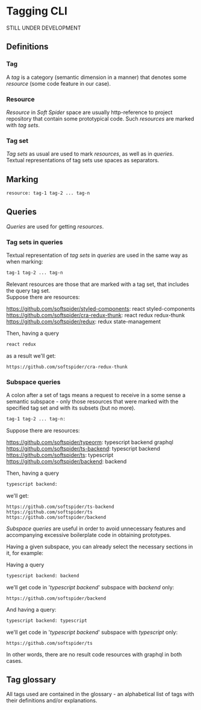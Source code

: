 # Tagging CLI

STILL UNDER DEVELOPMENT

## Definitions
### Tag
A *tag* is a category (semantic dimension in a manner) that denotes some *resource* (some code feature in our case).

### Resource
*Resource* in *Soft Spider* space are usually http-reference to project repository that contain some prototypical code.
Such *resources* are marked with *tag sets*.

### Tag set
*Tag sets* as usual are used to mark *resources*, as well as in *queries*.  
Textual representations of tag sets use spaces as separators.

## Marking
```sh
resource: tag-1 tag-2 ... tag-n 
```

## Queries
*Queries* are used for getting *resources*.

### Tag sets in queries
Textual representation of *tag sets* in *queries* are used in the same way as when marking:
```sh
tag-1 tag-2 ... tag-n 
```

Relevant resources are those that are marked with a tag set, that includes the query tag set.  
Suppose there are resources:
 
https://github.com/softspider/styled-components: react styled-components    
https://github.com/softspider/cra-redux-thunk: react redux redux-thunk    
https://github.com/softspider/redux: redux state-management  

Then, having a query

```sh
react redux 
```

as a result we'll get:

~~~~
https://github.com/softspider/cra-redux-thunk
~~~~
  
### Subspace queries
A colon after a set of tags means a request to receive in a some sense a semantic subspace - only those
resources that were marked with the specified tag set and with its subsets (but no more).

```sh
tag-1 tag-2 ... tag-n:
```

Suppose there are resources:
 
https://github.com/softspider/typeorm: typescript backend graphql      
https://github.com/softspider/ts-backend: typescript backend  
https://github.com/softspider/ts: typescript    
https://github.com/softspider/backend: backend      

Then, having a query

```sh
typescript backend:
```

we'll get:

~~~~
https://github.com/softspider/ts-backend     
https://github.com/softspider/ts
https://github.com/softspider/backend    
~~~~

*Subspace queries* are useful in order to avoid unnecessary features and accompanying excessive boilerplate code in
obtaining prototypes. 

Having a given subspace, you can already select the necessary sections in it, for example:

Having a query

```sh
typescript backend: backend
```

we'll get code in '*typescript backend*' subspace with *backend* only:

~~~~
https://github.com/softspider/backend    
~~~~

And having a query:

```sh
typescript backend: typescript
```

we'll get code in '*typescript backend*' subspace with *typescript* only:

~~~~
https://github.com/softspider/ts
~~~~

In other words, there are no result code resources with graphql in both cases.


## Tag glossary 
All tags used are contained in the glossary - an alphabetical list of tags with their
definitions and/or explanations.
